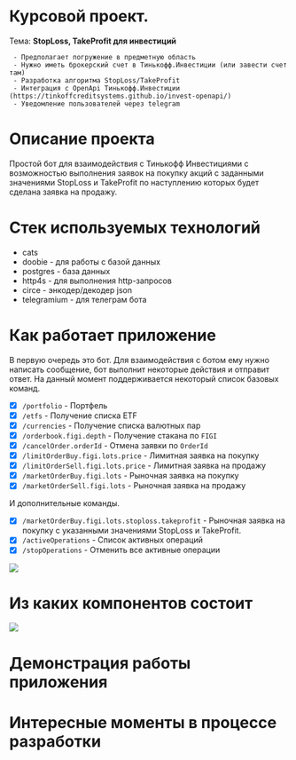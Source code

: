 
# Курсовой проект.

Тема: **StopLoss, TakeProfit для инвестиций**

```
 - Предполагает погружение в предметную область
 - Нужно иметь брокерский счет в Тинькофф.Инвестиции (или завести счет там)
 - Разработка алгоритма StopLoss/TakeProfit
 - Интеграция с OpenApi Тинькофф.Инвестиции (https://tinkoffcreditsystems.github.io/invest-openapi/)
 - Уведомление пользователей через telegram
```

# Описание проекта

Простой бот для взаимодействия с Тинькофф Инвестициями с возможностью выполнения заявок на покупку акций с заданными значениями StopLoss и TakeProfit по наступлению которых будет сделана заявка на продажу.

# Стек используемых технологий

* cats
* doobie - для работы с базой данных
* postgres - база данных
* http4s - для выполнения http-запросов
* circe - энкодер/декодер json
* telegramium - для телеграм бота

# Как работает приложение

В первую очередь это бот. 
Для взаимодействия с ботом ему нужно написать сообщение, бот выполнит некоторые действия и отправит ответ. 
На данный момент поддерживается некоторый список базовых команд.

* [x] `/portfolio` - Портфель
* [x] `/etfs` - Получение списка ETF
* [x] `/currencies` - Получение списка валютных пар
* [x] `/orderbook.figi.depth` - Получение стакана по `FIGI`
* [x] `/cancelOrder.orderId` - Отмена заявки по `OrderId`
* [x] `/limitOrderBuy.figi.lots.price` - Лимитная заявка на покупку
* [x] `/limitOrderSell.figi.lots.price` - Лимитная заявка на продажу
* [x] `/marketOrderBuy.figi.lots` - Рыночная заявка на покупку
* [x] `/marketOrderSell.figi.lots` - Рыночная заявка на продажу

И дополнительные команды.

* [x] `/marketOrderBuy.figi.lots.stoploss.takeprofit` - Рыночная заявка на покупку с указанными значениями StopLoss и TakeProfit.   
* [x] `/activeOperations` - Список активных операций
* [x] `/stopOperations` - Отменить все активные операции

![](https://habrastorage.org/webt/8q/uw/z4/8quwz4blc-4rnl9o2swrmhlbv-c.png)

# Из каких компонентов состоит

<!--
@startuml Diagram

title Component Diagram

package "tinvest-bot" {
  component [Core] as core
  component [TgBot] as tgBot
  component [NotificationRepo] as notificationRepo
  component [Notifier] as notifier
  component [DbAccess] as dbAccess
  component [WSHandler] as wsHandler
}

package "tinvest4s" {
  component [WebSocket Client] as streamingClient
  component [REST Client] as restClient
}

note left of tinvest4s
  Отдельный проект
  для взаимодействия
  с OpenApi
end note


note right of core
  Обрабатывает сообщения пользователя,
  выполняет определенные действия,
  формирует ответы
end note

note left of notifier
  Выгружает уведомления
  из NotificationRepo
  и отправляет пользователям
end note

note right of wsHandler
  Получает Streaming события
  от WebSocket-клиента
  и выполняет обработку
  (тут реализованы StopLoss и TakeProfit)
end note

database "PostgreSQL" {
  [candles]
  [operations]
  [notifications]
}

cloud {
  [Telegram]
}

cloud {
  [Тинькофф.Инвестиции]
}

tinvest4s -up-> Тинькофф.Инвестиции
tgBot -up-> Telegram

core -up-> restClient
core -up-> streamingClient
core .down.> dbAccess
wsHandler .down.> dbAccess
wsHandler .left.> notificationRepo : push

notificationRepo -down-> dbAccess
notifier -down-> notificationRepo : pull()
notifier -up-> tgBot : send()

dbAccess -down-> PostgreSQL
streamingClient -right-> wsHandler : handle

tgBot -up-> core : handleTgMessage
@enduml
-->

![](Diagram.svg)

# Демонстрация работы приложения

# Интересные моменты в процессе разработки
